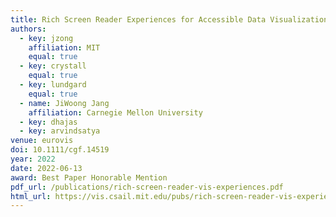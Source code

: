```yaml
---
title: Rich Screen Reader Experiences for Accessible Data Visualization
authors:
  - key: jzong
    affiliation: MIT
    equal: true
  - key: crystall
    equal: true
  - key: lundgard
    equal: true
  - name: JiWoong Jang
    affiliation: Carnegie Mellon University
  - key: dhajas
  - key: arvindsatya
venue: eurovis
doi: 10.1111/cgf.14519
year: 2022
date: 2022-06-13
award: Best Paper Honorable Mention
pdf_url: /publications/rich-screen-reader-vis-experiences.pdf
html_url: https://vis.csail.mit.edu/pubs/rich-screen-reader-vis-experiences/
---
```

